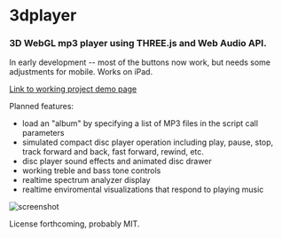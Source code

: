 # 3dplayer
### 3D WebGL mp3 player using THREE.js and Web Audio API.

In early development -- most of the buttons now work, but needs some adjustments for mobile.  Works on iPad.

[Link to working project demo page](https://paulslocum.github.io/3dplayer/)

Planned features: 
 - load an "album" by specifying a list of MP3 files in the script call parameters
 - simulated compact disc player operation including play, pause, stop, track forward and back, fast forward, rewind, etc.
 - disc player sound effects and animated disc drawer
 - working treble and bass tone controls
 - realtime spectrum analyzer display
 - realtime enviromental visualizations that respond to playing music
 
![screenshot](https://paulslocum.github.io/3dplayer/docs/screenshot.jpg)

License forthcoming, probably MIT.
